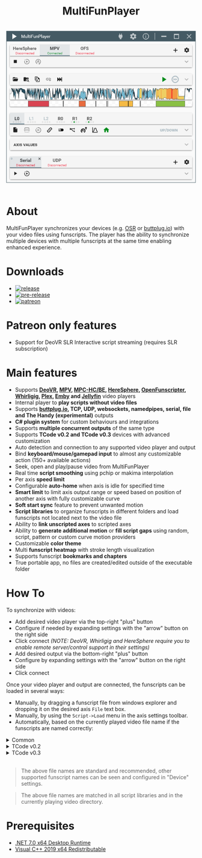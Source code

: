 <div align="center">
    <h1>MultiFunPlayer</h1>
    <br/>
    <img src="Assets/screenshot.png"/>
</div>

<br/>

# About

MultiFunPlayer synchronizes your devices (e.g. [OSR](https://www.patreon.com/tempestvr) or [buttplug.io](https://buttplug.io)) with your video files using funscripts. The player has the ability to synchronize multiple devices with multiple funscripts at the same time enabling enhanced experience.

# Downloads

* [![release](https://img.shields.io/github/v/release/Yoooi0/MultiFunPlayer?logo=github&label=latest%20release&labelColor=blue&color=blue)](https://github.com/Yoooi0/MultiFunPlayer/releases/latest)
* [![pre-release](https://img.shields.io/github/actions/workflow/status/Yoooi0/MultiFunPlayer/ci.yml?logo=github&labelColor=green&color=green&label=latest%20pre-release)](https://github.com/Yoooi0/MultiFunPlayer/actions)
* [![patreon](https://img.shields.io/badge/patreon-orange?logo=patreon)](https://www.patreon.com/yoooi)

# Patreon only features

* Support for DeoVR SLR Interactive script streaming (requires SLR subscription)

# Main features

* Supports **[DeoVR](https://deovr.com/), [MPV](https://mpv.io/), [MPC-HC/BE](https://github.com/clsid2/mpc-hc), [HereSphere](https://store.steampowered.com/app/1234730/HereSphere/), [OpenFunscripter](https://github.com/OpenFunscripter/OFS), [Whirligig](http://whirligig.xyz/), [Plex](https://plex.tv), [Emby](https://emby.media/) and [Jellyfin](https://jellyfin.org/)** video players
* Internal player to **play scripts without video files** 
* Supports **[buttplug.io](https://buttplug.io), TCP, UDP, websockets, namedpipes, serial, file and The Handy (experimental)** outputs
* **C# plugin system** for custom behaviours and integrations
* Supports **multiple concurrent outputs** of the same type
* Supports **TCode v0.2 and TCode v0.3** devices with advanced customization
* Auto detection and connection to any supported video player and output
* Bind **keyboard/mouse/gamepad input** to almost any customizable action (150+ available actions)
* Seek, open and play/pause video from MultiFunPlayer
* Real time **script smoothing** using pchip or makima interpolation
* Per axis **speed limit**
* Configurable **auto-home** when axis is idle for specified time
* **Smart limit** to limit axis output range or speed based on position of another axis with fully customizable curve
* **Soft start sync** feature to prevent unwanted motion
* **Script libraries** to organize funscripts in different folders and load funscripts not located next to the video file
* Ability to **link unscripted axes** to scripted axes
* Ability to **generate additional motion** or **fill script gaps** using random, script, pattern or custom curve motion providers
* Customizable **color theme**
* Multi **funscript heatmap** with stroke length visualization
* Supports funscript **bookmarks and chapters**
* True portable app, no files are created/edited outside of the executable folder

# How To

To synchronize with videos:

* Add desired video player via the top-right "plus" button
* Configure if needed by expanding settings with the "arrow" button on the right side
* Click connect *(NOTE: DeoVR, Whirligig and HereSphere require you to enable remote server/control support in their settings)*
* Add desired output via the bottom-right "plus" button
* Configure by expanding settings with the "arrow" button on the right side
* Click connect

Once your video player and output are connected, the funscripts can be loaded in several ways:

* Manually, by dragging a funscript file from windows explorer and dropping it on the desired axis `File` text box.
* Manually, by using the `Script->Load` menu in the axis settings toolbar.
* Automatically, based on the currently played video file name if the funscripts are named correctly:


<details>
<summary>Common</summary>

| Axis | Description | Valid file names |
|-|-|-|
| L0 | Up/Down | **`<video name>.funscript`** |
| L1 | Forward/Backward | **`<video name>.surge.funscript`**  |
| L2 | Left/Right | **`<video name>.sway.funscript`** |
| R0 | Twist | **`<video name>.twist.funscript`** |
| R1 | Roll | **`<video name>.roll.funscript`** |
| R2 | Pitch | **`<video name>.pitch.funscript`** |

</details>

<details>
<summary>TCode v0.2</summary>

| Axis | Description | Valid file names |
|-|-|-|
| V0 | Vibrate | **`<video name>.vib.funscript`** |
| V1 | Pump | **`<video name>.lube.funscript`** |
| L3 | Suction | **`<video name>.suck.funscript`** |

</details>

<details>
<summary>TCode v0.3</summary>

| Axis | Description | Valid file names |
|-|-|-|
| V0 | Vibrate | **`<video name>.vib.funscript`** |
| A0 | Valve | **`<video name>.valve.funscript`** |
| A1 | Suction | **`<video name>.suck.funscript`** |
| A2 | Lube | **`<video name>.lube.funscript`** |

</details>
</br>

> The above file names are standard and recommended, other supported funscript names can be seen and configured in "Device" settings.

> The above file names are matched in all script libraries and in the currently playing video directory.

# Prerequisites

* [.NET 7.0 x64 Desktop Runtime](https://dotnet.microsoft.com/en-us/download/dotnet/7.0/runtime)
* [Visual C++ 2019 x64 Redistributable](https://aka.ms/vs/17/release/vc_redist.x64.exe)